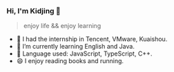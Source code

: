 ### Hi, I'm Kidjing 👋


<!-- **Kidjing/Kidjing** is a ✨ _special_ ✨ repository because its `README.md` (this file) appears on your GitHub profile. -->

<!-- Here are some ideas to get you started: -->

> enjoy life && enjoy learning

- 👑 I had the internship in Tencent, VMware, Kuaishou.
- 🌱 I’m currently learning English and Java.
- 🍥 Language used: JavaScript, TypeScript, C++.
- 😄 I enjoy reading books and running.
<!-- - 👯 I’m looking to collaborate on ...
- 💬 Ask me about ...
- 📫 How to reach me: ...
- 😄 Pronouns: ...
- ⚡ Fun fact: ... -->

